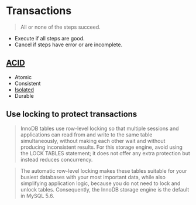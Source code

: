 # Transactions

> All or none of the steps succeed.
- Execute if all steps are good.
- Cancel if steps have error or are incomplete.

## [ACID](ACID.md)

- Atomic
- Consistent
- [Isolated](Isolated.md)
- Durable


## Use locking to protect transactions

> InnoDB tables use row-level locking so that multiple sessions and applications can read from
  and write to the same table simultaneously, without making each other wait and without
  producing inconsistent results. For this storage engine, avoid using the LOCK TABLES
  statement; it does not offer any extra protection but instead reduces concurrency.

> The automatic row-level locking makes these tables suitable for your busiest databases with
  your most important data, while also simplifying application logic, because you do not need to
  lock and unlock tables. Consequently, the InnoDB storage engine is the default in MySQL 5.6.



